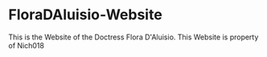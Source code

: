 # FloraDAluisio-Website
This is the Website of the Doctress Flora D'Aluisio.
This Website is property of Nich018
